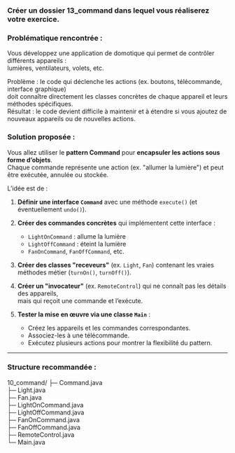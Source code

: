 ### Créer un dossier 13_command dans lequel vous réaliserez votre exercice.

### Problématique rencontrée :
Vous développez une application de domotique qui permet de contrôler différents appareils :  
lumières, ventilateurs, volets, etc.

Problème : le code qui déclenche les actions (ex. boutons, télécommande, interface graphique)  
doit connaître directement les classes concrètes de chaque appareil et leurs méthodes spécifiques.  
Résultat : le code devient difficile à maintenir et à étendre si vous ajoutez de nouveaux appareils ou de nouvelles actions.

### Solution proposée :
Vous allez utiliser le **pattern Command** pour **encapsuler les actions sous forme d’objets**.  
Chaque commande représente une action (ex. "allumer la lumière") et peut être exécutée, annulée ou stockée.

L’idée est de :

1. **Définir une interface `Command`** avec une méthode `execute()` (et éventuellement `undo()`).

2. **Créer des commandes concrètes** qui implémentent cette interface :  
   - `LightOnCommand` : allume la lumière  
   - `LightOffCommand` : éteint la lumière  
   - `FanOnCommand`, `FanOffCommand`, etc.

3. **Créer des classes "receveurs"** (ex. `Light`, `Fan`) contenant les vraies méthodes métier (`turnOn()`, `turnOff()`).

4. **Créer un "invocateur"** (ex. `RemoteControl`) qui ne connaît pas les détails des appareils,  
   mais qui reçoit une commande et l’exécute.

5. **Tester la mise en œuvre via une classe `Main`** :  
   - Créez les appareils et les commandes correspondantes.  
   - Associez-les à une télécommande.  
   - Exécutez plusieurs actions pour montrer la flexibilité du pattern.

---

### Structure recommandée :

10_command/
 ├─ Command.java  
 ├─ Light.java  
 ├─ Fan.java  
 ├─ LightOnCommand.java  
 ├─ LightOffCommand.java  
 ├─ FanOnCommand.java  
 ├─ FanOffCommand.java  
 ├─ RemoteControl.java  
 └─ Main.java
